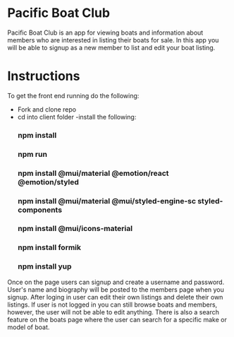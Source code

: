 # Pacific Boat Club

Pacific Boat Club is an app for viewing boats and information about members who are interested in listing their boats for sale. In this app you will be able to signup as a new member to list and edit your boat listing.

# Instructions
 
 To get the front end running do the following:
 - Fork and clone repo
 - cd into client folder
 -install the following:
    ### npm install
    ### npm run
    ### npm install @mui/material @emotion/react @emotion/styled
    ### npm install @mui/material @mui/styled-engine-sc styled-components
    ### npm install @mui/icons-material
    ### npm install formik
    ### npm install yup

Once on the page users can signup and create a username and password. User's name and biography will be posted to the members page when you signup. After loging in user can edit their own listings and delete their own listings. If user is not logged in you can still browse boats and members, however, the user will not be able to edit anything. There is also a search feature on the boats page  where the user can search for a specific make or model of boat. 







    